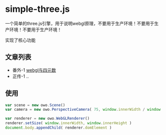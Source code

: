 # simple-three.js
一个简单的three.js引擎，用于说明webgl原理，不要用于生产环境！不要用于生产环境！不要用于生产环境！

实现了核心功能

## 文章列表
* 番外-1 [webgl与四元数](https://github.com/dwqdaiwenqi/simple-three.js/blob/master/webgl%26quaternions.MD)
* 正传-1  ..

## 使用
```js
var scene = new owo.Scene()
var camera = new owo.PerspectiveCamera( 75, window.innerWidth / window.innerHeight, 0.1, 1000 )

var renderer = new owo.WebGLRenderer()
renderer.setSize( window.innerWidth, window.innerHeight )
document.body.appendChild( renderer.domElement )


```
